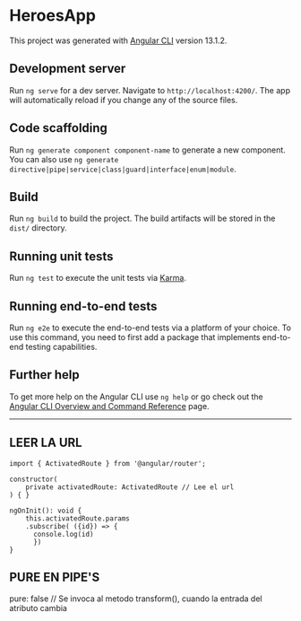 # HeroesApp

This project was generated with [Angular CLI](https://github.com/angular/angular-cli) version 13.1.2.

## Development server

Run `ng serve` for a dev server. Navigate to `http://localhost:4200/`. The app will automatically reload if you change any of the source files.

## Code scaffolding

Run `ng generate component component-name` to generate a new component. You can also use `ng generate directive|pipe|service|class|guard|interface|enum|module`.

## Build

Run `ng build` to build the project. The build artifacts will be stored in the `dist/` directory.

## Running unit tests

Run `ng test` to execute the unit tests via [Karma](https://karma-runner.github.io).

## Running end-to-end tests

Run `ng e2e` to execute the end-to-end tests via a platform of your choice. To use this command, you need to first add a package that implements end-to-end testing capabilities.

## Further help

To get more help on the Angular CLI use `ng help` or go check out the [Angular CLI Overview and Command Reference](https://angular.io/cli) page.
____________________________________________
## LEER LA URL
	import { ActivatedRoute } from '@angular/router';

	constructor(
		private activatedRoute: ActivatedRoute // Lee el url
	) { }

	ngOnInit(): void {
		this.activatedRoute.params
		.subscribe( ({id}) => {
		  console.log(id)
		  })
	}

## PURE EN PIPE'S
pure: false // Se invoca al metodo transform(), cuando la entrada del atributo cambia